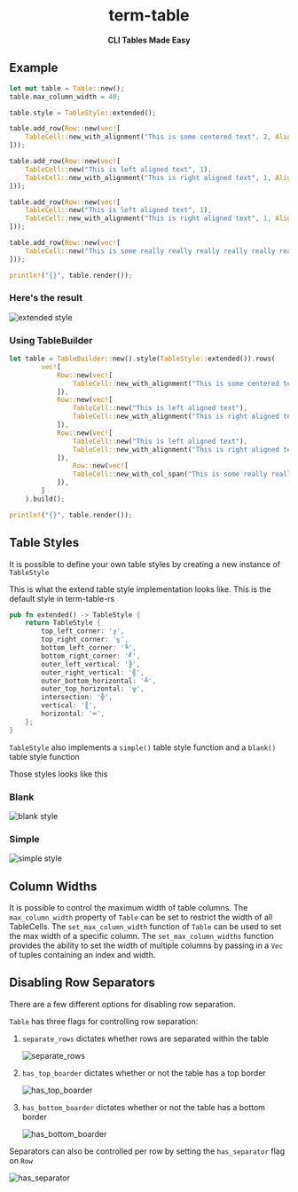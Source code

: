 <h1 align="center" >term-table</h1>

<div align="center">
 <strong>
   CLI Tables Made Easy
 </strong>
</div>

## Example

```rust
let mut table = Table::new();
table.max_column_width = 40;

table.style = TableStyle::extended(); 

table.add_row(Row::new(vec![
    TableCell::new_with_alignment("This is some centered text", 2, Alignment::Center)
])); 

table.add_row(Row::new(vec![
    TableCell::new("This is left aligned text", 1),
    TableCell::new_with_alignment("This is right aligned text", 1, Alignment::Right)
]));

table.add_row(Row::new(vec![
    TableCell::new("This is left aligned text", 1),
    TableCell::new_with_alignment("This is right aligned text", 1, Alignment::Right)
]));

table.add_row(Row::new(vec![
    TableCell::new("This is some really really really really really really really really really that is going to wrap to the next line", 2),
]));   

println!("{}", table.render());

```
### Here's the result

![extended style](https://i.imgur.com/NHEg0Sf.png)

### Using TableBuilder

```rust
let table = TableBuilder::new().style(TableStyle::extended()).rows(
        vec![
            Row::new(vec![
                TableCell::new_with_alignment("This is some centered text", 2, Alignment::Center)
            ]),
            Row::new(vec![
                TableCell::new("This is left aligned text"),
                TableCell::new_with_alignment("This is right aligned text", 1, Alignment::Right)
            ]),
            Row::new(vec![
                TableCell::new("This is left aligned text"),
                TableCell::new_with_alignment("This is right aligned text", 1, Alignment::Right)
            ]),
                Row::new(vec![
                TableCell::new_with_col_span("This is some really really really really really really really really really that is going to wrap to the next line", 2),
            ]),
        ]
    ).build();

println!("{}", table.render());

```


## Table Styles

It is possible to define your own table styles by creating a new instance of `TableStyle`

This is what the extend table style implementation looks like. This is the default style in term-table-rs

```rust
pub fn extended() -> TableStyle {
    return TableStyle {
        top_left_corner: '╔',
        top_right_corner: '╗',
        bottom_left_corner: '╚',
        bottom_right_corner: '╝',
        outer_left_vertical: '╠',
        outer_right_vertical: '╣',
        outer_bottom_horizontal: '╩',
        outer_top_horizontal: '╦',
        intersection: '╬',
        vertical: '║',
        horizontal: '═',
    };
}
```

`TableStyle` also implements a `simple()` table style function and a `blank()` table style function

Those styles looks like this

### Blank

![blank style](https://i.imgur.com/HaKgXQj.png)


### Simple

![simple style](https://i.imgur.com/kGqlYD7.png)


## Column Widths

It is possible to control the maximum width of table columns. The `max_column_width` property of `Table` can be set to restrict the width of all TableCells. The `set_max_column_width` function of `Table` can be used to set the max width of a specific column. The `set_max_column_widths` function provides the ability to set the width of multiple columns by passing in a `Vec` of tuples containing an index and width.

## Disabling Row Separators

There are a few different options for disabling row separation. 

`Table` has three flags for controlling row separation:
1.  `separate_rows` dictates whether rows are separated within the table 
    
    ![separate_rows](https://i.imgur.com/a8nAg5o.png)

2.  `has_top_boarder` dictates whether or not the table has a top border

    ![has_top_boarder](https://i.imgur.com/336tbDm.png)

3.  `has_bottom_boarder` dictates whether or not the table has a bottom border

    ![has_bottom_boarder](https://i.imgur.com/C0ETZFi.png)

Separators can also be controlled per row by setting the `has_separator` flag on `Row`

![has_separator](https://i.imgur.com/VAZJnC7.png)